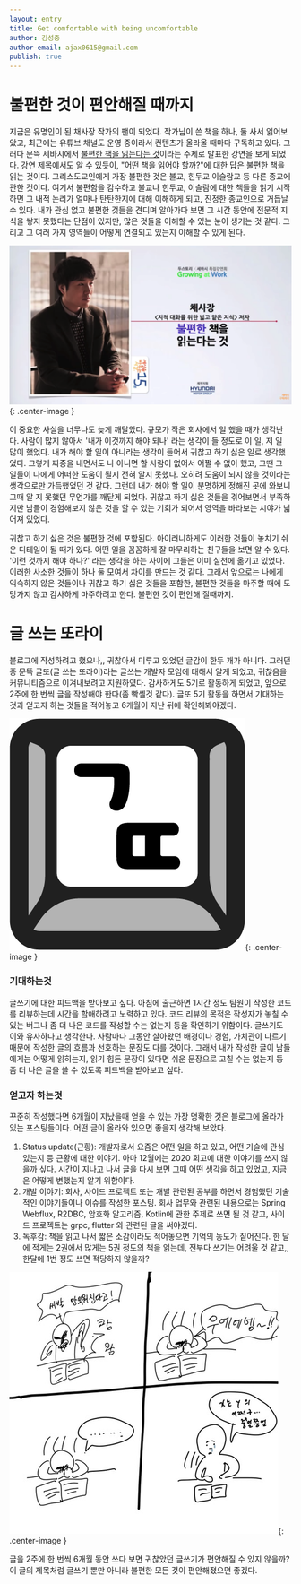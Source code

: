 ```yaml
---
layout: entry
title: Get comfortable with being uncomfortable
author: 김성중
author-email: ajax0615@gmail.com
publish: true
---
```


# 불편한 것이 편안해질 때까지
지금은 유명인이 된 채사장 작가의 팬이 되었다. 작가님이 쓴 책을 하나, 둘 사서 읽어보았고, 최근에는 유튜브 채널도 운영 중이라서 컨텐츠가 올라올 때마다 구독하고 있다. 그러다 문뜩 세바시에서 [불편한 책을 읽는다는 것](https://youtu.be/EAWMAgjyJvc)이라는 주제로 발표한 강연을 보게 되었다. 강연 제목에서도 알 수 있듯이, \"어떤 책을 읽어야 할까?\"에 대한 답은 불편한 책을 읽는 것이다. 그리스도교인에게 가장 불편한 것은 불교, 힌두교 이슬람교 등 다른 종교에 관한 것이다. 여기서 불편함을 감수하고 불교나 힌두교, 이슬람에 대한 책들을 읽기 시작하면 그 내적 논리가 얼마나 탄탄한지에 대해 이해하게 되고, 진정한 종교인으로 거듭날 수 있다. 내가 관심 없고 불편한 것들을 견디며 알아가다 보면 그 시간 동안에 전문적 지식을 쌓지 못했다는 단점이 있지만, 많은 것들을 이해할 수 있는 눈이 생기는 것 같다. 그리고 그 여러 가지 영역들이 어떻게 연결되고 있는지 이해할 수 있게 된다.

![chaesajang](/images/2020/11/15/chaesajang.png "chaesajang"){: .center-image }

이 중요한 사실을 너무나도 늦게 깨달았다. 규모가 작은 회사에서 일 했을 때가 생각난다. 사람이 많지 않아서 '내가 이것까지 해야 되나' 라는 생각이 들 정도로 이 일, 저 일 많이 했었다. 내가 해야 할 일이 아니라는 생각이 들어서 귀찮고 하기 싫은 일로 생각했었다. 그렇게 짜증을 내면서도 나 아니면 할 사람이 없어서 어쩔 수 없이 했고, 그땐 그 일들이 나에게 어떠한 도움이 될지 전혀 알지 못했다. 오히려 도움이 되지 않을 것이라는 생각으로만 가득했었던 것 같다. 그런데 내가 해야 할 일이 분명하게 정해진 곳에 와보니 그때 알 지 못했던 무언가를 깨닫게 되었다. 귀찮고 하기 싫은 것들을 겪어보면서 부족하지만 남들이 경험해보지 않은 것을 할 수 있는 기회가 되어서 영역을 바라보는 시야가 넓어져 있었다.

귀찮고 하기 싫은 것은 불편한 것에 포함된다. 아이러니하게도 이러한 것들이 놓치기 쉬운 디테일이 될 때가 있다. 어떤 일을 꼼꼼하게 잘 마무리하는 친구들을 보면 알 수 있다. '이런 것까지 해야 하나?' 라는 생각을 하는 사이에 그들은 이미 실천에 옮기고 있었다. 이러한 사소한 것들이 하나 둘 모여서 차이를 만드는 것 같다. 그래서 앞으로는 나에게 익숙하지 않은 것들이나 귀찮고 하기 싫은 것들을 포함한, 불편한 것들을 마주할 때에 도망가지 않고 감사하게 마주하려고 한다. 불편한 것이 편안해 질때까지.

# 글 쓰는 또라이
블로그에 작성하려고 했으나,, 귀찮아서 미루고 있었던 글감이 한두 개가 아니다. 그러던 중 문뜩 글또(글 쓰는 또라이)라는 글쓰는 개발자 모임에 대해서 알게 되었고, 귀찮음을 커뮤니티즘으로 이겨내보려고 지원하였다. 감사하게도 5기로 활동하게 되었고, 앞으로 2주에 한 번씩 글을 작성해야 한다(좀 빡셀것 같다). 글또 5기 활동을 하면서 기대하는 것과 얻고자 하는 것들을 적어놓고 6개월이 지난 뒤에 확인해봐야겠다.

![geultto](/images/2020/11/15/logo.png "geultto"){: .center-image }

### 기대하는것
글쓰기에 대한 피드백을 받아보고 싶다. 아침에 출근하면 1시간 정도 팀원이 작성한 코드를 리뷰하는데 시간을 할애하려고 노력하고 있다. 코드 리뷰의 목적은 작성자가 놓칠 수 있는 버그나 좀 더 나은 코드를 작성할 수는 없는지 등을 확인하기 위함이다. 글쓰기도 이와 유사하다고 생각한다. 사람마다 그동안 살아왔던 배경이나 경험, 가치관이 다르기 때문에 작성한 글의 흐름과 선호하는 문장도 다를 것이다. 그래서 내가 작성한 글이 남들에게는 어떻게 읽히는지, 읽기 힘든 문장이 있다면 쉬운 문장으로 고칠 수는 없는지 등 좀 더 나은 글을 쓸 수 있도록 피드백을 받아보고 싶다.

### 얻고자 하는것
꾸준히 작성했다면 6개월이 지났을때 얻을 수 있는 가장 명확한 것은 블로그에 올라가 있는 포스팅들이다. 어떤 글이 올라와 있으면 좋을지 생각해 보았다.

1. Status update(근황): 개발자로서 요즘은 어떤 일을 하고 있고, 어떤 기술에 관심 있는지 등 근황에 대한 이야기. 아마 12월에는 2020 회고에 대한 이야기를 쓰지 않을까 싶다. 시간이 지나고 나서 글을 다시 보면 그때 어떤 생각을 하고 있었고, 지금은 어떻게 변했는지 알기 위함이다.
2. 개발 이야기: 회사, 사이드 프로젝트 또는 개발 관련된 공부를 하면서 경험했던 기술적인 이야기들이나 이슈를 작성한 포스팅. 회사 업무와 관련된 내용으로는 Spring Webflux, R2DBC, 암호화 알고리즘, Kotlin에 관한 주제로 쓰면 될 것 같고, 사이드 프로젝트는 grpc, flutter 와 관련된 글을 써야겠다.
3. 독후감: 책을 읽고 나서 짧은 소감이라도 적어놓으면 기억의 농도가 짙어진다. 한 달에 적게는 2권에서 많게는 5권 정도의 책을 읽는데, 전부다 쓰기는 어려울 것 같고,, 한달에 1번 정도 쓰면 적당하지 않을까?

![asdf](/images/2020/11/15/asdf.jpeg "asdf"){: .center-image }

글을 2주에 한 번씩 6개월 동안 쓰다 보면 귀찮았던 글쓰기가 편안해질 수 있지 않을까? 이 글의 제목처럼 글쓰기 뿐만 아니라 불편한 모든 것이 편안해졌으면 좋겠다.
